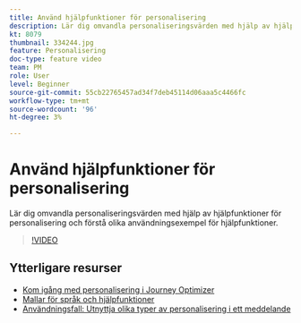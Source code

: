 ```yaml
---
title: Använd hjälpfunktioner för personalisering
description: Lär dig omvandla personaliseringsvärden med hjälp av hjälpfunktioner för personalisering och förstå olika användningsexempel för hjälpfunktioner.
kt: 8079
thumbnail: 334244.jpg
feature: Personalisering
doc-type: feature video
team: PM
role: User
level: Beginner
source-git-commit: 55cb22765457ad34f7deb45114d06aaa5c4466fc
workflow-type: tm+mt
source-wordcount: '96'
ht-degree: 3%

---
```



# Använd hjälpfunktioner för personalisering

Lär dig omvandla personaliseringsvärden med hjälp av hjälpfunktioner för personalisering och förstå olika användningsexempel för hjälpfunktioner.

>[!VIDEO](https://video.tv.adobe.com/v/334244?quality=12)

## Ytterligare resurser

* [Kom igång med personalisering i Journey Optimizer](https://experienceleague.adobe.com/docs/journey-optimizer/using/create-messages/personalization/personalize.html)
* [Mallar för språk och hjälpfunktioner](https://experienceleague.adobe.com/docs/journey-optimizer/using/create-messages/personalization/functions/functions.html)
* [Användningsfall: Utnyttja olika typer av personalisering i ett meddelande](https://experienceleague.adobe.com/docs/journey-optimizer/using/create-messages/personalization/personalization-use-case.html)
